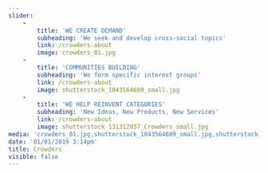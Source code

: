 ```yaml
---
slider:
    -
        title: 'WE CREATE DEMAND'
        subheading: 'We seek and develop cross-social topics'
        link: /crowders-about
        image: crowders_01.jpg
    -
        title: 'COMMUNITIES BUILDING'
        subheading: 'We form specific interest groups'
        link: /crowders-about
        image: shutterstock_1043564689_small.jpg
    -
        title: 'WE HELP REINVENT CATEGORIES'
        subheading: 'New Ideas, New Products, New Services'
        link: /crowders-about
        image: shutterstock_131312057_Crowders_small.jpg
media: 'crowders_01.jpg,shutterstock_1043564689_small.jpg,shutterstock_131312057_Crowders_small.jpg'
date: '01/01/2019 3:14pm'
title: Crowders
visible: false
---
```


